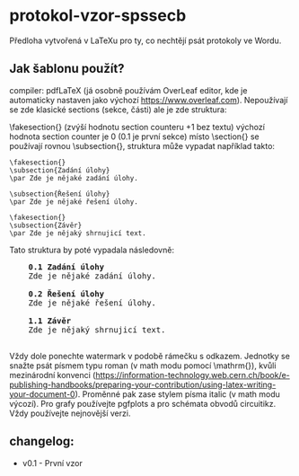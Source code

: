 # protokol-vzor-spssecb
Předloha vytvořená v LaTeXu pro ty, co nechtějí psát protokoly ve Wordu.

## Jak šablonu použít?

compiler: pdfLaTeX (já osobně používám OverLeaf editor, kde je automaticky nastaven jako výchozí https://www.overleaf.com).
Nepoužívají se zde klasické sections (sekce, části) ale je zde struktura:

  \fakesection{} (zvýší hodnotu section counteru +1 bez textu)
  výchozí hodnota section counter je 0 (0.1 je první sekce)
  místo \section{} se používají rovnou \subsection{}, struktura může vypadat například takto:
  
    \fakesection{}
    \subsection{Zadání úlohy}
    \par Zde je nějaké zadání úlohy.

    \subsection{Řešení úlohy}
    \par Zde je nějaké řešení úlohy.

    \fakesection{}
    \subsection{Závěr}
    \par Zde je nějaký shrnujicí text.
  
  Tato struktura by poté vypadala následovně:
  
  <pre>
    <b>0.1 Zadání úlohy</b>
    Zde je nějaké zadání úlohy.

    <b>0.2 Řešení úlohy</b>
    Zde je nějaké řešení úlohy.

    <b>1.1 Závěr</b>
    Zde je nějaký shrnujicí text.
  </pre>

Vždy dole ponechte watermark v podobě rámečku s odkazem. Jednotky se snažte psát písmem typu roman (v math modu pomocí \mathrm{}), kvůli mezinárodní konvenci (https://information-technology.web.cern.ch/book/e-publishing-handbooks/preparing-your-contribution/using-latex-writing-your-document-0). Proměnné pak zase stylem písma italic (v math modu výcozí).
Pro grafy používejte pgfplots a pro schémata obvodů circuitikz. Vždy používejte nejnovější verzi.

## changelog:

* v0.1 - První vzor
  
